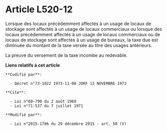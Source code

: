 # Article L520-12

Lorsque des locaux précédemment affectés à un usage de locaux de stockage sont affectés à un usage de locaux commerciaux ou
lorsque des locaux précédemment affectés à un usage de locaux commerciaux ou de locaux de stockage sont affectés à un usage
de bureaux, la taxe due est diminuée du montant de la taxe versée au titre des usages antérieurs.

La preuve du versement de la taxe incombe au redevable.

**Liens relatifs à cet article**

	**Codifié par**:

	  - Décret n°73-1022 1973-11-08 JORF 13 NOVEMBRE 1973

	**Cite**:

	  - Loi n°60-790 du 2 août 1960
	  - Loi n°71-537 du 7 juillet 1971

	**Modifié par**:

	  - Loi n°2015-1786 du 29 décembre 2015 - art. 50 (V)
